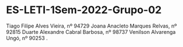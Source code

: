 # ES-LETI-1Sem-2022-Grupo-02
Tiago Filipe Alves Vieira, nº 94729
Joana Anacleto Marques Relvas, nº 92815
Duarte Alexandre Cabral Barbosa, nº 98737
Venilson Alvarenga Ungó, nº 90253
.
